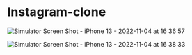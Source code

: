 # Instagram-clone

![Simulator Screen Shot - iPhone 13 - 2022-11-04 at 16 36 57](https://user-images.githubusercontent.com/20882895/200061331-81db9ec6-c9e6-4dc6-b1d2-f6a168420553.png)

![Simulator Screen Shot - iPhone 13 - 2022-11-04 at 16 38 33](https://user-images.githubusercontent.com/20882895/200061215-c7dae16a-e929-4747-9333-dcd39e82554c.png)

